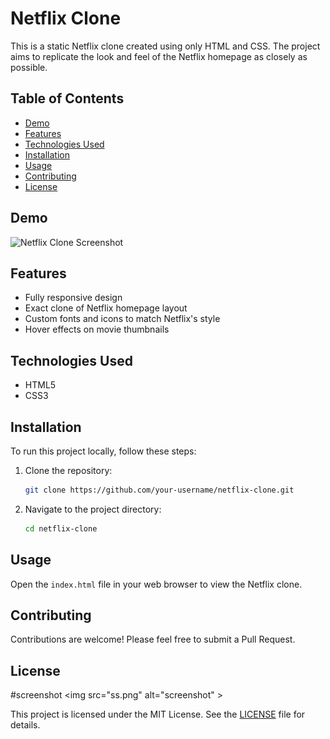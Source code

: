 # Netflix Clone

This is a static Netflix clone created using only HTML and CSS. The project aims to replicate the look and feel of the Netflix homepage as closely as possible.

## Table of Contents

- [Demo](#demo)
- [Features](#features)
- [Technologies Used](#technologies-used)
- [Installation](#installation)
- [Usage](#usage)
- [Contributing](#contributing)
- [License](#license)

## Demo

![Netflix Clone Screenshot](path/to/screenshot.png)

## Features

- Fully responsive design
- Exact clone of Netflix homepage layout
- Custom fonts and icons to match Netflix's style
- Hover effects on movie thumbnails

## Technologies Used

- HTML5
- CSS3

## Installation

To run this project locally, follow these steps:

1. Clone the repository:
    ```bash
    git clone https://github.com/your-username/netflix-clone.git
    ```
2. Navigate to the project directory:
    ```bash
    cd netflix-clone
    ```

## Usage

Open the `index.html` file in your web browser to view the Netflix clone.

## Contributing

Contributions are welcome! Please feel free to submit a Pull Request.

## License

#screenshot
<img src="ss.png" alt="screenshot" \>

This project is licensed under the MIT License. See the [LICENSE](LICENSE) file for details.

